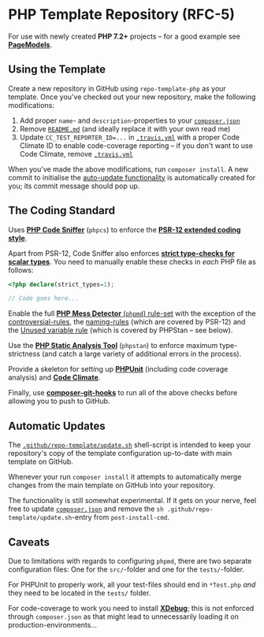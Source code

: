 # PHP Template Repository (RFC-5)

For use with newly created **PHP 7.2+** projects &ndash; for a good example see
[**PageModels**](https://github.com/studyportals/PageModels).

## Using the Template

Create a new repository in GitHub using `repo-template-php` as your template.
Once you've checked out your new repository, make the following modifications:

1. Add proper `name`- and `description`-properties to your [`composer.json`]()
2. Remove [`README.md`]() (and ideally replace it with your own read me)
3. Update `CC_TEST_REPORTER_ID=...` in [`.travis.yml`]() with a proper Code
   Climate ID to enable code-coverage reporting &ndash; if you don't want to use
   Code Climate, remove [`.travis.yml`]()

When you've made the above modifications, run `composer install`. A new commit
to initialise the [auto-update functionality](#automatic-updates) is
automatically created for you; its commit message should pop up.

## The Coding Standard

Uses **[PHP Code Sniffer](https://github.com/squizlabs/PHP_CodeSniffer)**
(`phpcs`) to enforce the
**[PSR-12 extended coding style](https://www.php-fig.org/psr/psr-12/)**.

Apart from PSR-12, Code Sniffer also enforces
**[strict type-checks for scalar types](https://wiki.php.net/rfc/scalar_type_hints_v5)**.
You need to manually enable these checks in _each_ PHP file as follows:

```php
<?php declare(strict_types=1);

// Code goes here...
```

Enable the full
[**PHP Mess Detector** (`phpmd`) rule-set](https://phpmd.org/rules/index.html)
with the exception of the
[controversial-rules](https://phpmd.org/rules/controversial.html), the
[naming-rules](https://phpmd.org/rules/naming.html) (which are covered by
PSR-12) and the [Unused variable rule]() (which is covered by PHPStan &ndash;
see below).

Use the **[PHP Static Analysis Tool](https://github.com/phpstan/phpstan)**
(`phpstan`) to enforce maximum type-strictness (and catch a large variety of
additional errors in the process).

Provide a skeleton for setting up
**[PHPUnit](https://github.com/sebastianbergmann/phpunit)** (including code
coverage analysis) and **[Code Climate](https://codeclimate.com/)**.

Finally, use
**[composer-git-hooks](https://github.com/BrainMaestro/composer-git-hooks)** to
run all of the above checks before allowing you to push to GitHub.

## Automatic Updates

The [`.github/repo-template/update.sh`](.github/repo-template/update.sh)
shell-script is intended to keep your repository's copy of the template
configuration up-to-date with main template on GitHub.

Whenever your run `composer install` it attempts to automatically merge changes
from the main template on GitHub into your repository.

The functionality is still somewhat experimental. If it gets on your nerve, feel
free to update [`composer.json`](composer.json) and remove the
`sh .github/repo-template/update.sh`-entry from `post-install-cmd`.

## Caveats

Due to limitations with regards to configuring `phpmd`, there are two separate
configuration files: One for the `src/`-folder and one for the `tests/`-folder.

For PHPUnit to properly work, all your test-files should end in `*Test.php`
_and_ they need to be located in the `tests/` folder.

For code-coverage to work you need to install **[XDebug](https://xdebug.org/)**;
this is not enforced through `composer.json` as that might lead to unnecessarily
loading it on production-environments...
